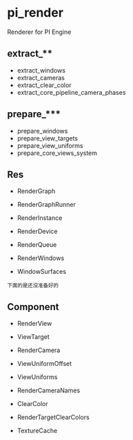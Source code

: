 # pi_render

Renderer for PI Engine

## extract_**

+ extract_windows
+ extract_cameras
+ extract_clear_color
+ extract_core_pipeline_camera_phases

## prepare_***

+ prepare_windows
+ prepare_view_targets
+ prepare_view_uniforms
+ prepare_core_views_system

## Res

+ RenderGraph
+ RenderGraphRunner
+ RenderInstance
+ RenderDevice
+ RenderQueue


+ RenderWindows
+ WindowSurfaces


`下面的是还没准备好的`


## Component

+ RenderView
+ ViewTarget
+ RenderCamera
+ ViewUniformOffset

+ ViewUniforms
+ RenderCameraNames
+ ClearColor
+ RenderTargetClearColors
+ TextureCache
